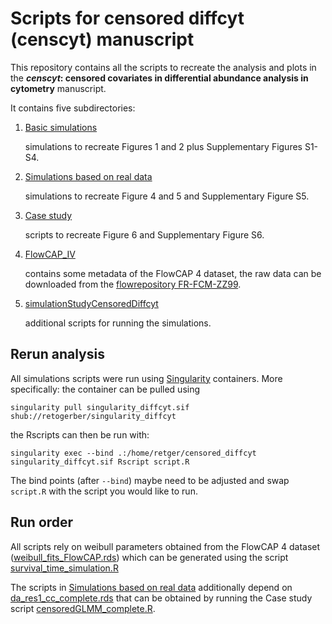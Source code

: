 # Scripts for censored diffcyt (censcyt) manuscript

This repository contains all the scripts to recreate the analysis and plots in the **_censcyt_: censored covariates in differential abundance analysis in cytometry** manuscript.


It contains five subdirectories:
1. [Basic simulations](./Basic_simulations) 

   simulations to recreate Figures 1 and 2 plus Supplementary Figures S1-S4.

2. [Simulations based on real data](./Simulations_based_on_real_data) 

   simulations to recreate Figure 4 and 5 and Supplementary Figure S5.

3. [Case study](./Case_study) 

   scripts to recreate Figure 6 and Supplementary Figure S6.

4. [FlowCAP\_IV](./FlowCAP_IV) 

   contains some metadata of the FlowCAP 4 dataset, the raw data can be downloaded from the [flowrepository FR-FCM-ZZ99](http://flowrepository.org/id/FR-FCM-ZZ99).

5. [simulationStudyCensoredDiffcyt](./simulationStudyCensoredDiffcyt) 

   additional scripts for running the simulations.




## Rerun analysis

All simulations scripts were run using [Singularity](https://sylabs.io) containers. More specifically: the container can be pulled using 

```
singularity pull singularity_diffcyt.sif shub://retogerber/singularity_diffcyt    
```

the Rscripts can then be run with:

```
singularity exec --bind .:/home/retger/censored_diffcyt singularity_diffcyt.sif Rscript script.R

```

The bind points (after `--bind`) maybe need to be adjusted and swap `script.R` with the script you would like to run.



## Run order
All scripts rely on weibull parameters obtained from the FlowCAP 4 dataset ([weibull\_fits\_FlowCAP.rds](./Simulations_based_on_real_data)) which can be generated using the script [survival\_time\_simulation.R](survival_time_simulation.R)

The scripts in [Simulations based on real data](./Simulations_based_on_real_data) additionally depend on [da\_res1\_cc\_complete.rds](./Simulations_based_on_real_data) that can be obtained by running the Case study script [censoredGLMM\_complete.R](./Case_study/censoredGLMM_complete.R).





